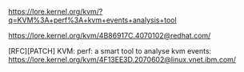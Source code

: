 

https://lore.kernel.org/kvm/?q=KVM%3A+perf%3A+kvm+events+analysis+tool


https://lore.kernel.org/kvm/4B86917C.4070102@redhat.com/


[RFC][PATCH] KVM: perf: a smart tool to analyse kvm events: https://lore.kernel.org/kvm/4F13EE3D.2070602@linux.vnet.ibm.com/